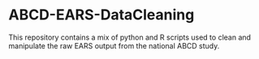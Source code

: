 # ABCD-EARS-DataCleaning
This repository contains a mix of python and R scripts used to clean and manipulate the raw EARS output from the national ABCD study.
